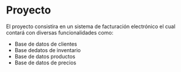 # Proyecto

El proyecto consistira en un sistema de facturación electrónico el cual contará con diversas funcionalidades como:
- Base de datos de clientes
- Base dedatos de inventario
- Base de datos productos
- Base de datos de precios
